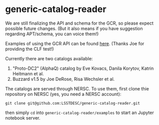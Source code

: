 # generic-catalog-reader

We are still finalizing the API and schema for the GCR, so please expect possible future changes. (But it also means if you have suggestion regarding APT/schema, you can voice them!) 

Examples of using the GCR API can be found [here](https://github.com/LSSTDESC/generic-catalog-reader/tree/master/examples). (Thanks Joe for providing the CLF test!)

Currently there are two catalogs available:

1. "Proto-DC2" (AlphaQ) catalog by Eve Kovacs, Danila Korytov, Katrin Heitmann et al.
2. Buzzard v1.5 by Joe DeRose, Risa Wechsler et al.

The catalogs are served through NERSC. To use them, first clone thie repository on NERSC (yes, you need a NERSC account):

    git clone git@github.com:LSSTDESC/generic-catalog-reader.git 

then simply `cd` into `generic-catalog-reader/examples` to start an Jupyter notebook server.
